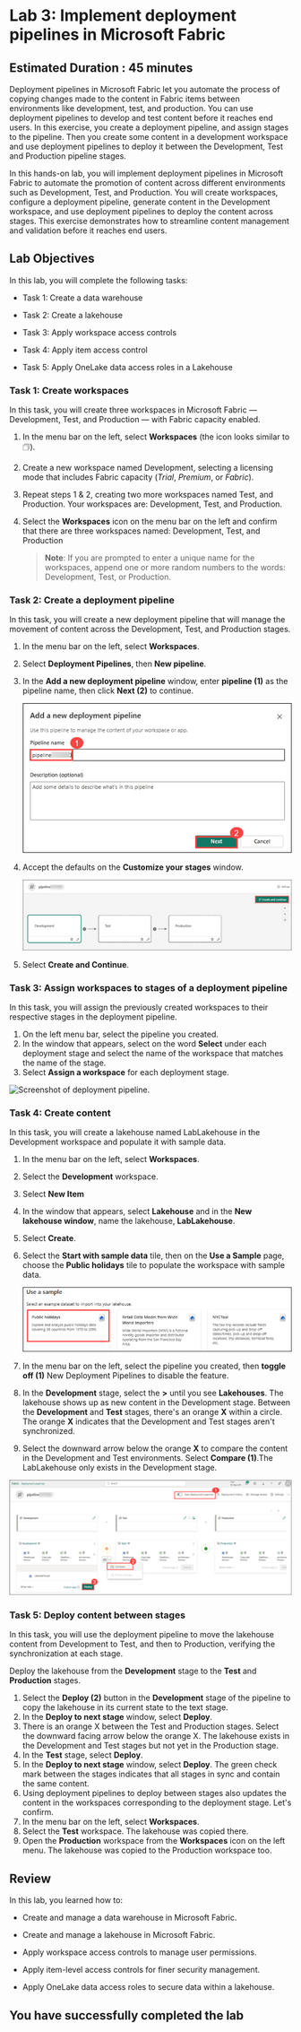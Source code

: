 # Lab 3: Implement deployment pipelines in Microsoft Fabric

## Estimated Duration : 45 minutes

Deployment pipelines in Microsoft Fabric let you automate the process of copying   changes made to the content in Fabric items between environments like development, test, and production. You can use deployment pipelines to develop and test content before it reaches end users. In this exercise, you create a deployment pipeline, and assign stages to the pipeline. Then you create some content in a development workspace and use deployment pipelines to deploy it between the Development, Test and Production pipeline stages.

In this hands-on lab, you will implement deployment pipelines in Microsoft Fabric to automate the promotion of content across different environments such as Development, Test, and Production. You will create workspaces, configure a deployment pipeline, generate content in the Development workspace, and use deployment pipelines to deploy the content across stages. This exercise demonstrates how to streamline content management and validation before it reaches end users.

## Lab Objectives

In this lab, you will complete the following tasks:

- Task 1: Create a data warehouse

- Task 2: Create a lakehouse

- Task 3: Apply workspace access controls

- Task 4: Apply item access control

- Task 5: Apply OneLake data access roles in a Lakehouse

### Task 1: Create workspaces

In this task, you will create three workspaces in Microsoft Fabric — Development, Test, and Production — with Fabric capacity enabled.

1. In the menu bar on the left, select **Workspaces** (the icon looks similar to &#128455;).
1. Create a new workspace named Development, selecting a licensing mode that includes Fabric capacity (*Trial*, *Premium*, or *Fabric*).
1. Repeat steps 1 & 2, creating two more workspaces named Test, and Production. Your workspaces are: Development, Test, and Production.
1. Select the **Workspaces** icon on the menu bar on the left and confirm that there are three workspaces named:  Development, Test, and Production

   > **Note**: If you are prompted to enter a unique name for the workspaces, append one or more random numbers to the words: Development, Test, or Production.

### Task 2: Create a deployment pipeline

In this task, you will create a new deployment pipeline that will manage the movement of content across the Development, Test, and Production stages.

1. In the menu bar on the left, select **Workspaces**.
2. Select **Deployment Pipelines**, then **New pipeline**.
3. In the **Add a new deployment pipeline** window, enter **pipeline<inject key="DeploymentID" enableCopy="false"/> (1)** as the pipeline name, then click **Next (2)** to continue.

   ![Screenshot of pipeline stages.](./Images/lab5u18.png)
4. Accept the defaults on the **Customize your stages** window.  

   ![Screenshot of pipeline stages.](./Images/lab5u19.png)

5. Select **Create and Continue**.

### Task 3: Assign workspaces to stages of a deployment pipeline

In this task, you will assign the previously created workspaces to their respective stages in the deployment pipeline.

1. On the left menu bar, select the pipeline you created. 
2. In the window that appears, select on the word **Select** under each deployment stage and select the name of the workspace that matches the name of the stage.
3. Select **Assign a workspace** for each deployment stage.

  ![Screenshot of deployment pipeline.](./Images/deployment-pipeline.png)

### Task 4: Create content

In this task, you will create a lakehouse named LabLakehouse in the Development workspace and populate it with sample data.

1. In the menu bar on the left, select **Workspaces**.
2. Select the **Development** workspace.
3. Select **New Item**
4. In the window that appears, select **Lakehouse** and in the **New lakehouse window**, name the lakehouse, **LabLakehouse**.
5. Select **Create**.
6. Select the **Start with sample data** tile, then on the **Use a Sample** page, choose the **Public holidays** tile to populate the workspace with sample data.

    ![Screenshot of a new lakehouse in Fabric.](./Images/lab5u14.png)

7. In the menu bar on the left, select the pipeline you created, then **toggle off (1)** New Deployment Pipelines to disable the feature.
8. In the **Development** stage, select the **>** until you see **Lakehouses**. The lakehouse shows up as new content in the Development stage. Between the **Development** and **Test** stages, there's an orange **X** within a circle. The orange **X** indicates that the Development and Test stages aren't synchronized.
9. Select the downward arrow below the orange **X** to compare the content in the Development and Test environments. Select **Compare (1)**.The LabLakehouse only exists in the Development stage.  

  ![Screenshot the deployment pipeline showing content mismatches between stages.](./Images/lab5u20.png)

### Task 5: Deploy content between stages

In this task, you will use the deployment pipeline to move the lakehouse content from Development to Test, and then to Production, verifying the synchronization at each stage.

Deploy the lakehouse from the **Development** stage to the **Test** and **Production** stages.
1. Select the **Deploy (2)** button in the **Development** stage of the pipeline to copy the lakehouse in its current state to the text stage. 
2. In the **Deploy to next stage** window, select **Deploy**.
3. There is an orange X between the Test and Production stages. Select the downward facing arrow below the orange X. The lakehouse exists in the Development and Test stages but not yet in the Production stage.
4. In the **Test** stage, select **Deploy**.
5. In the **Deploy to next stage** window, select **Deploy**. The green check mark between the stages indicates that all stages in sync and contain the same content.
6. Using deployment pipelines to deploy between stages also updates the content in the workspaces corresponding to the deployment stage. Let's confirm.
7. In the menu bar on the left, select **Workspaces**.
8. Select the **Test** workspace. The lakehouse was copied there.
9. Open the **Production** workspace from the **Workspaces** icon on the left menu. The lakehouse was copied to the Production workspace too.

## Review

In this lab, you learned how to:

- Create and manage a data warehouse in Microsoft Fabric.

- Create and manage a lakehouse in Microsoft Fabric.

- Apply workspace access controls to manage user permissions.

- Apply item-level access controls for finer security management.

- Apply OneLake data access roles to secure data within a lakehouse.

## You have successfully completed the lab
